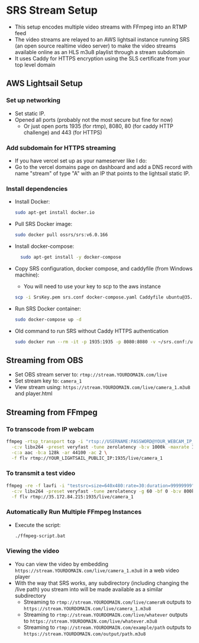 # SRS Stream Setup

- This setup encodes multiple video streams with FFmpeg into an RTMP feed
- The video streams are relayed to an AWS lightsail instance running SRS (an open source realtime video server) to make the video streams available online as an HLS m3u8 playlist through a stream subdomain
- It uses Caddy for HTTPS encryption using the SLS certificate from your top level domain

## AWS Lightsail Setup

### Set up networking

- Set static IP.
- Opened all ports (probably not the most secure but fine for now)
  - Or just open ports 1935 (for rtmp), 8080, 80 (for caddy HTTP challenge) and 443 (for HTTPS)

### Add subdomain for HTTPS streaming

- If you have vercel set up as your nameserver like I do:
- Go to the vercel domains page on dashboard and add a DNS record with name "stream" of type "A" with an IP that points to the lightsail static IP.

### Install dependencies

- Install Docker:
  ```bash
  sudo apt-get install docker.io
  ```
- Pull SRS Docker image:
  ```bash
  sudo docker pull ossrs/srs:v6.0.166
  ```
- Install docker-compose:
  ```bash
    sudo apt-get install -y docker-compose
  ```
- Copy SRS configuration, docker compose, and caddyfile (from Windows machine):
  - You will need to use your key to scp to the aws instance
  ```bash
  scp -i SrsKey.pem srs.conf docker-compose.yaml Caddyfile ubuntu@35.172.84.215:~
  ```
- Run SRS Docker container:

  ```bash
  sudo docker-compose up -d
  ```

- Old command to run SRS without Caddy HTTPS authentication
  ```bash
  sudo docker run --rm -it -p 1935:1935 -p 8080:8080 -v ~/srs.conf:/usr/local/srs/conf/srs.conf ossrs/srs:v6.0.166 ./objs/srs -c /usr/local/srs/conf/srs.conf
  ```

## Streaming from OBS

- Set OBS stream server to: `rtmp://stream.YOURDOMAIN.com/live`
- Set stream key to: `camera_1`
- View stream using: `https://stream.YOURDOMAIN.com/live/camera_1.m3u8` and player.html

## Streaming from FFmpeg

### To transcode from IP webcam

```bash
ffmpeg -rtsp_transport tcp -i "rtsp://USERNAME:PASSWORD@YOUR_WEBCAM_IP_X:PORT/PATH" \
  -c:v libx264 -preset veryfast -tune zerolatency -b:v 1000k -maxrate 1200k -bufsize 2000k \
  -c:a aac -b:a 128k -ar 44100 -ac 2 \
  -f flv rtmp://YOUR_LIGHTSAIL_PUBLIC_IP:1935/live/camera_1
```

### To transmit a test video

```bash
ffmpeg -re -f lavfi -i "testsrc=size=640x480:rate=30:duration=99999999" \
  -c:v libx264 -preset veryfast -tune zerolatency -g 60 -bf 0 -b:v 800k -maxrate 900k -bufsize 1800k \
  -f flv rtmp://35.172.84.215:1935/live/camera_1
```

### Automatically Run Multiple FFmpeg Instances

- Execute the script:
  ```bash
  ./ffmpeg-script.bat
  ```

### Viewing the video

- You can view the video by embedding `https://stream.YOURDOMAIN.com/live/camera_1.m3u8` in a web video player
- With the way that SRS works, any subdirectory (including changing the /live path) you stream into will be made available as a similar subdirectory
  - Streaming to `rtmp://stream.YOURDOMAIN.com/live/cameraN` outputs to `https://stream.YOURDOMAIN.com/live/camera_1.m3u8`
  - Streaming to `rtmp://stream.YOURDOMAIN.com/live/whatever` outputs to `https://stream.YOURDOMAIN.com/live/whatever.m3u8`
  - Streaming to `rtmp://stream.YOURDOMAIN.com/example/path` outputs to `https://stream.YOURDOMAIN.com/output/path.m3u8`
